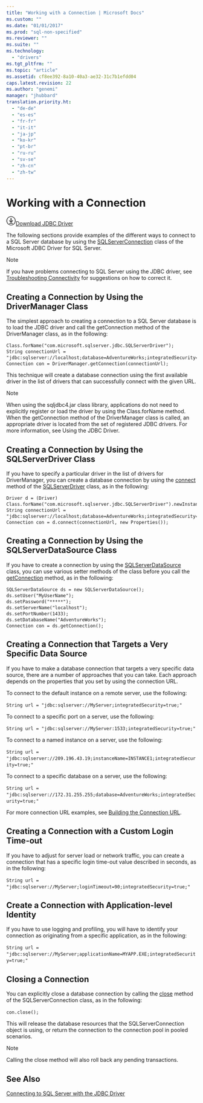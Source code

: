 ```yaml
---
title: "Working with a Connection | Microsoft Docs"
ms.custom: ""
ms.date: "01/01/2017"
ms.prod: "sql-non-specified"
ms.reviewer: ""
ms.suite: ""
ms.technology: 
  - "drivers"
ms.tgt_pltfrm: ""
ms.topic: "article"
ms.assetid: cf8ee392-8a10-40a3-ae32-31c7b1efdd04
caps.latest.revision: 22
ms.author: "genemi"
manager: "jhubbard"
translation.priority.ht: 
  - "de-de"
  - "es-es"
  - "fr-fr"
  - "it-it"
  - "ja-jp"
  - "ko-kr"
  - "pt-br"
  - "ru-ru"
  - "sv-se"
  - "zh-cn"
  - "zh-tw"
---
```

# Working with a Connection
![Download](../../ssdt/media/download.png)[Download JDBC Driver](http://go.microsoft.com/fwlink/?LinkId=245496)

  The following sections provide examples of the different ways to connect to a SQL Server database by using the [SQLServerConnection](../../connect/jdbc/reference/sqlserverconnection-class.md) class of the Microsoft JDBC Driver for SQL Server.  
  
> [!NOTE]  
>  If you have problems connecting to SQL Server using the JDBC driver, see [Troubleshooting Connectivity](../../connect/jdbc/troubleshooting-connectivity.md) for suggestions on how to correct it.  
  
## Creating a Connection by Using the DriverManager Class  
 The simplest approach to creating a connection to a SQL Server database is to load the JDBC driver and call the getConnection method of the DriverManager class, as in the following:  
  
```  
Class.forName("com.microsoft.sqlserver.jdbc.SQLServerDriver");  
String connectionUrl = "jdbc:sqlserver://localhost;database=AdventureWorks;integratedSecurity=true;"  
Connection con = DriverManager.getConnection(connectionUrl);  
```  
  
 This technique will create a database connection using the first available driver in the list of drivers that can successfully connect with the given URL.  
  
> [!NOTE]  
>  When using the sqljdbc4.jar class library, applications do not need to explicitly register or load the driver by using the Class.forName method. When the getConnection method of the DriverManager class is called, an appropriate driver is located from the set of registered JDBC drivers. For more information, see Using the JDBC Driver.  
  
## Creating a Connection by Using the SQLServerDriver Class  
 If you have to specify a particular driver in the list of drivers for DriverManager, you can create a database connection by using the [connect](../../connect/jdbc/reference/connect-method--sqlserverdriver-.md) method of the [SQLServerDriver](../../connect/jdbc/reference/sqlserverdriver-class.md) class, as in the following:  
  
```  
Driver d = (Driver) Class.forName("com.microsoft.sqlserver.jdbc.SQLServerDriver").newInstance();  
String connectionUrl = "jdbc:sqlserver://localhost;database=AdventureWorks;integratedSecurity=true;"  
Connection con = d.connect(connectionUrl, new Properties());  
```  
  
## Creating a Connection by Using the SQLServerDataSource Class  
 If you have to create a connection by using the [SQLServerDataSource](../../connect/jdbc/reference/sqlserverdatasource-class.md) class, you can use various setter methods of the class before you call the [getConnection](../../connect/jdbc/reference/getconnection-method---.md) method, as in the following:  
  
```  
SQLServerDataSource ds = new SQLServerDataSource();  
ds.setUser("MyUserName");  
ds.setPassword("*****");  
ds.setServerName("localhost");  
ds.setPortNumber(1433);   
ds.setDatabaseName("AdventureWorks");  
Connection con = ds.getConnection();  
```  
  
## Creating a Connection that Targets a Very Specific Data Source  
 If you have to make a database connection that targets a very specific data source, there are a number of approaches that you can take. Each approach depends on the properties that you set by using the connection URL.  
  
 To connect to the default instance on a remote server, use the following:  
  
 `String url = "jdbc:sqlserver://MyServer;integratedSecurity=true;"`  
  
 To connect to a specific port on a server, use the following:  
  
 `String url = "jdbc:sqlserver://MyServer:1533;integratedSecurity=true;"`  
  
 To connect to a named instance on a server, use the following:  
  
 `String url = "jdbc:sqlserver://209.196.43.19;instanceName=INSTANCE1;integratedSecurity=true;"`  
  
 To connect to a specific database on a server, use the following:  
  
 `String url = "jdbc:sqlserver://172.31.255.255;database=AdventureWorks;integratedSecurity=true;"`  
  
 For more connection URL examples, see [Building the Connection URL](../../connect/jdbc/building-the-connection-url.md).  
  
## Creating a Connection with a Custom Login Time-out  
 If you have to adjust for server load or network traffic, you can create a connection that has a specific login time-out value described in seconds, as in the following:  
  
 `String url = "jdbc:sqlserver://MyServer;loginTimeout=90;integratedSecurity=true;"`  
  
## Create a Connection with Application-level Identity  
 If you have to use logging and profiling, you will have to identify your connection as originating from a specific application, as in the following:  
  
 `String url = "jdbc:sqlserver://MyServer;applicationName=MYAPP.EXE;integratedSecurity=true;"`  
  
## Closing a Connection  
 You can explicitly close a database connection by calling the [close](../../connect/jdbc/reference/close-method--sqlserverconnection-.md) method of the SQLServerConnection class, as in the following:  
  
 `con.close();`  
  
 This will release the database resources that the SQLServerConnection object is using, or return the connection to the connection pool in pooled scenarios.  
  
> [!NOTE]  
>  Calling the close method will also roll back any pending transactions.  
  
## See Also  
 [Connecting to SQL Server with the JDBC Driver](../../connect/jdbc/connecting-to-sql-server-with-the-jdbc-driver.md)  
  
  